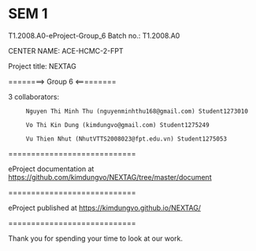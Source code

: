 # SEM 1
T1.2008.A0-eProject-Group_6 Batch no.: T1.2008.A0

CENTER NAME: ACE-HCMC-2-FPT

Project title: NEXTAG

========> Group 6 <=========

3 collaborators:

         Nguyen Thi Minh Thu (nguyenminhthu168@gmail.com) Student1273010

         Vo Thi Kin Dung (kimdungvo@gmail.com) Student1275249
         
         Vu Thien Nhut (NhutVTTS2008023@fpt.edu.vn) Student1275053
============================

eProject documentation at https://github.com/kimdungvo/NEXTAG/tree/master/document

============================

eProject published at https://kimdungvo.github.io/NEXTAG/

============================

Thank you for spending your time to look at our work.
